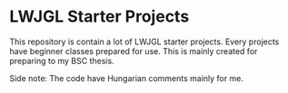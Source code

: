 # LWJGL Starter Projects

This repository is contain a lot of LWJGL starter projects. Every projects have beginner classes prepared for use. This is mainly created for preparing to my BSC thesis.  

Side note: The code have Hungarian comments mainly for me.
